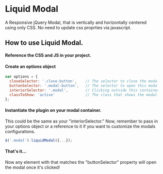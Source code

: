 # Liquid Modal

A Responsive jQuery Modal, that is vertically and horizontally centered using only CSS. No need to update css proprties via javascript.

## How to use Liquid Modal.

#### Reference the CSS and JS in your project.

#### Create an options object
```javascript
var options = {
  closeSelector: '.close-button',    // The selector to close the modal.
  buttonSelector: '.modal-button',   // The selector to open this modal.
  interiorSelector: '.modal',        // Clicking outside this container will close the modal.
  classToShow: 'active'              // The class that shows the modal.
};
```

#### Instantiate the plugin on your modal container.

This could be the same as your "interiorSelector." Now, remember to pass in your options object or a reference to it if you want to customize the modals configurations.

```javascript
$('.modal').liquidModal({...});
```
#### That's it...

Now any element with that matches the "buttonSelector" property will open the modal once it's clicked!